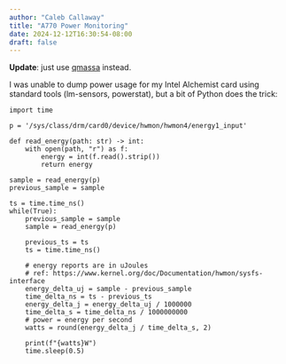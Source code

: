```yaml
---
author: "Caleb Callaway"
title: "A770 Power Monitoring"
date: 2024-12-12T16:30:54-08:00
draft: false
---
```


**Update**: just use [qmassa](https://github.com/ulissesf/qmassa) instead.

I was unable to dump power usage for my Intel Alchemist card using standard tools (lm-sensors, powerstat), but a bit of Python does the trick:

```
import time

p = '/sys/class/drm/card0/device/hwmon/hwmon4/energy1_input'

def read_energy(path: str) -> int:
    with open(path, "r") as f:
        energy = int(f.read().strip())
        return energy

sample = read_energy(p)
previous_sample = sample

ts = time.time_ns()
while(True):
    previous_sample = sample
    sample = read_energy(p)

    previous_ts = ts
    ts = time.time_ns()

    # energy reports are in uJoules
    # ref: https://www.kernel.org/doc/Documentation/hwmon/sysfs-interface
    energy_delta_uj = sample - previous_sample
    time_delta_ns = ts - previous_ts
    energy_delta_j = energy_delta_uj / 1000000
    time_delta_s = time_delta_ns / 1000000000
    # power = energy per second
    watts = round(energy_delta_j / time_delta_s, 2)

    print(f"{watts}W")
    time.sleep(0.5)
```